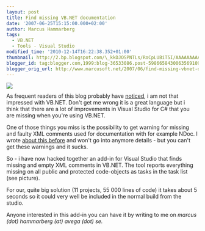 ```yaml
---
layout: post
title: Find missing VB.NET documentation
date: '2007-06-25T15:15:00.000+02:00'
author: Marcus Hammarberg
tags:
  - VB.NET
  - Tools - Visual Studio
modified_time: '2010-12-14T16:22:38.352+01:00'
thumbnail: http://2.bp.blogspot.com/\_kkDJOSPNTLs/RoCpLUBiT5I/AAAAAAAAAK8/3lnzgbsdAPI/s72-c/docfinder.JPG
blogger_id: tag:blogger.com,1999:blog-36533086.post-5986658430063569109
blogger_orig_url: http://www.marcusoft.net/2007/06/find-missing-vbnet-documentation.html
---
```


[<img
src="http://2.bp.blogspot.com/_kkDJOSPNTLs/RoCpLUBiT5I/AAAAAAAAAK8/3lnzgbsdAPI/s400/docfinder.JPG"
id="BLOGGER_PHOTO_ID_5080246391492726674"
style="DISPLAY: block; MARGIN: 0px auto 10px; CURSOR: hand; TEXT-ALIGN: center"
data-border="0" />](http://2.bp.blogspot.com/_kkDJOSPNTLs/RoCpLUBiT5I/AAAAAAAAAK8/3lnzgbsdAPI/s1600-h/docfinder.JPG)
As frequent readers of this blog probably have
[noticed](http://marcushammarberg.blogspot.com/search/label/VB.NET), i
am not that impressed with VB.NET. Don't get me wrong it is a great
language but i think that there are a lot of improvements in Visual
Studio for C# that you are missing when you're using VB.NET.

<div>



<div>

</div>

<div>

One of those things you miss is the possibility to get warning for
missing and faulty XML comments used for documentation with for example
NDoc. I
wrote [about this
before](http://marcushammarberg.blogspot.com/2007/06/vbnet-warnings-for-xml-documentation.html)
and won't go into anymore details - but you can't get these warnings and
it sucks.

</div>



<div>

</div>

<div>

So - i have now hacked together an add-in for Visual Studio that finds
missing and empty XML comments in VB.NET. The tool reports everything
missing on all public and protected code-objects as tasks in the task
list (see picture).

</div>



<div>

</div>

<div>

For our, quite big solution (11 projects, 55 000 lines of code) it takes
about 5 seconds so it could very well be included in the normal build
from the studio.

</div>

<div>

</div>



<div>

Anyone interested in this add-in you can
have it by writing to me on *marcus (dot) <span
id="SPELLING_ERROR_3" class="blsp-spelling-error">hammarberg (at)
avega
(dot) se.*

</div>

</div>
